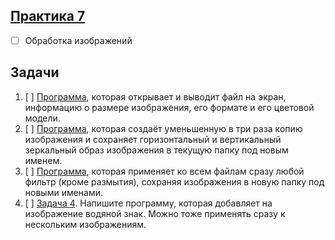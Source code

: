 ## [Практика 7](practice_7)
- [ ] Обработка изображений

## Задачи

1. [ ] [Программа](task1.py), которая открывает и выводит файл на экран, информацию о размере изображения, его формате и его цветовой модели.
2. [ ] [Программа](task2.py), которая создаёт уменьшенную в три раза копию изображения и сохраняет горизонтальный и вертикальный зеркальный образ изображения в текущую папку под новым именем. 
3. [ ] [Программа](task3.py), которая применяет ко всем файлам сразу любой фильтр (кроме размытия), сохраняя изображения в новую папку под новыми именами.
4. [ ] [Задача 4](task4.py). Напишите программу, которая добавляет на изображение водяной знак. Можно тоже применять сразу к нескольким изображениям.
